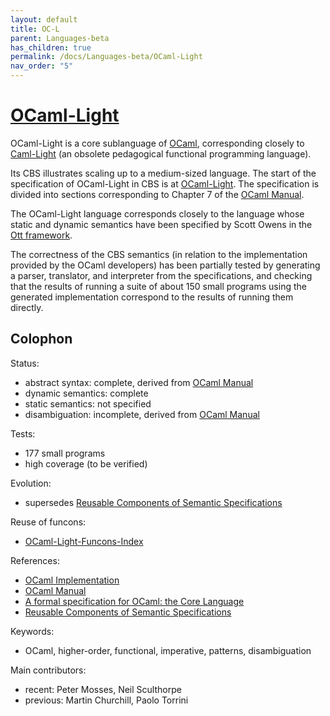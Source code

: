 ```yaml
---
layout: default
title: OC-L
parent: Languages-beta
has_children: true
permalink: /docs/Languages-beta/OCaml-Light
nav_order: "5"
---
```


[OCaml-Light]
=============

OCaml-Light is a core sublanguage of [OCaml], corresponding closely to
[Caml-Light] (an obsolete pedagogical functional programming language).

Its CBS illustrates scaling up to a medium-sized language.
The start of the specification of OCaml-Light in CBS is at [OCaml-Light].
The specification is divided into sections corresponding to Chapter 7 of the
[OCaml Manual].

The OCaml-Light language corresponds closely to the language whose static
and dynamic semantics have been specified by Scott Owens in the [Ott framework].

The correctness of the CBS semantics (in relation to the implementation
provided by the OCaml developers) has been partially tested by generating
a parser, translator, and interpreter from the specifications, and checking
that the results of running a suite of about 150 small programs using the
generated implementation correspond to the results of running them directly.

Colophon
--------

Status:
  - abstract syntax:   complete, derived from [OCaml Manual]
  - dynamic semantics: complete
  - static semantics:  not specified
  - disambiguation:    incomplete, derived from [OCaml Manual]

Tests:
  - 177 small programs
  - high coverage (to be verified)

Evolution:
  - supersedes [Reusable Components of Semantic Specifications]

Reuse of funcons:
  - [OCaml-Light-Funcons-Index]

References:
  - [OCaml Implementation]
  - [OCaml Manual]
  - [A formal specification for OCaml: the Core Language]
  - [Reusable Components of Semantic Specifications]

Keywords:
  - OCaml, higher-order, functional, imperative, patterns, disambiguation

Main contributors:
  - recent: Peter Mosses, Neil Sculthorpe
  - previous: Martin Churchill, Paolo Torrini


[Caml-Light]:   https://caml.inria.fr/caml-light/
[OCaml Manual]: https://caml.inria.fr/pub/docs/manual-ocaml-4.08
[OCaml]:        https://ocaml.org
[OCaml Implementation]: https://ocaml.org/docs/install.html
[A formal specification for OCaml: the Core Language]: https://github.com/ott-lang/ott/tree/master/examples/ocaml_light
[Reusable Components of Semantic Specifications]: http://plancomps.org/taosd2015
[Ott framework]: https://www.cl.cam.ac.uk/~pes20/ott/

[OCaml-Light]:               /CBS-beta/Languages-beta/OCaml-Light/OC-L-cbs/OC-L/OC-L-Start/
[OCaml-Light-Funcons-Index]: /CBS-beta/Languages-beta/OCaml-Light/OC-L-cbs/OC-L/OC-L-Funcons-Index/
